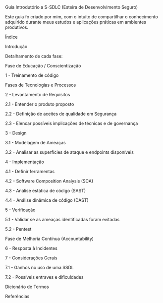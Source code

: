 Guia Introdutório a S-SDLC (Esteira de Desenvolvimento Seguro)

Este guia fo criado por mim, com o intuito de compartilhar o conhecimento adquirido durante meus estudos e aplicações práticas em ambientes produtivos.


Índice

Introdução

Detalhamento de cada fase:

Fase de Educação / Conscientização

1 - Treinamento de código

Fases de Tecnologias e Processos

2 - Levantamento de Requisitos

2.1 - Entender o produto proposto

2.2 - Definição de aceites de qualidade em Segurança

2.3 - Elencar possíveis implicações de técnicas e de governança

3 - Design

3.1 - Modelagem de Ameaças

3.2 - Analisar as superfícies de ataque e endpoints disponíveis

4 - Implementação

4.1 - Definir ferramentas

4.2 - Software Composition Analysis (SCA)

4.3 - Análise estática de código (SAST)

4.4 - Análise dinâmica de código (DAST)

5 - Verificação

5.1 - Validar se as ameaças identificadas foram evitadas

5.2 - Pentest

Fase de Melhoria Contínua (Accountability)

6 - Resposta à Incidentes

7 - Considerações Gerais

7.1 - Ganhos no uso de uma SSDL

7.2 - Possíveis entraves e dificuldades

Dicionário de Termos

Referências
